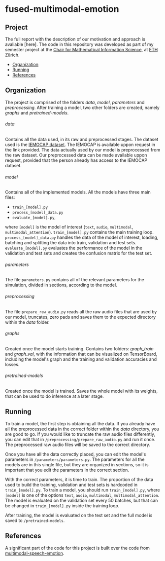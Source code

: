 # fused-multimodal-emotion

## Project

The full report with the description of our motivation and approach is avaliable [here]. The code in this repository was developed as part of my semester project at the [Chair for Mathematical Information Science](https://www.mins.ee.ethz.ch/index.html), at [ETH Zürich](https://www.ethz.ch/en.html).

- [Organization](#organization)
- [Running](#running)
- [References](#references)

## Organization

The project is comprised of the folders _data_, _model_, _parameters_ and _preprocessing_. After training a model, two other  folders are created, namely _graphs_ and _pretrained-models_.
###### _data_
Contains all the data used, in its raw and preprocessed stages. The dataset used is the [IEMOCAP dataset](https://sail.usc.edu/iemocap/index.html). The IEMOCAP is available uppon request in the link provided. The data actually used by our model is preprocessed from the raw dataset. Our preprocessed data can be made available uppon request, provided that the person already has access to the IEMOCAP dataset. 
###### _model_
Contains all of the implemented models. All the models have three main files: 
- `train_[model].py`
- `process_[model]_data.py` 
- `evaluate_[model].py`,

where `[model]` is the model of interest (`text`, `audio`, `multimodal`, `multimodal_attention`). 
`train_[model].py` contains the main training loop. `process_[model]_data.py` handles the data of the model of interest, loading, batching and splitting the data into train, validation and test sets. `evaluate_[model].py` evaluates the performance of the model in the validation and test sets and creates the confusion matrix for the test set.
###### _parameters_
The file `parameters.py` contains all of the relevant parameters for the simulation, divided in sections, according to the model.
###### _preprocessing_
The file `prepare_raw_audio.py` reads all the raw audio files that are used by our model, truncates, zero pads and saves them to the expected directory within the _data_ folder. 
###### _graphs_
Created once the model starts training. Contains two folders: *graph_train* and *graph_val*, with the information that can be visualized on TensorBoard, including the model's graph and the training and validation accuracies and losses.
###### _pretrained-models_
Created once the model is trained. Saves the whole model with its weights, that can be used to do inference at a later stage.

## Running

To train a model, the first step is obtaining all the data. If you already have all the preprocessed data in the correct folder within the _data_ directory, you are good to go. If you would like to truncate the raw audio files differently, you can edit that in `/preprocessing/prepare_raw_audio.py` and run it once. The preprocessed raw audio files will be saved to the correct directory.

Once you have all the data correctly placed, you can edit the model's parameters in `/parameters/parameters.py`. The parameters for all the models are in this single file, but they are organized in sections, so it is important that you edit the parameters in the correct section.

With the correct parameters, it is time to train. The proportion of the data used to build the training, validation and test sets is hardcoded in `train_[model].py`. To train a model, you should run `train_[model].py`, where `[model]` is one of the options `text`, `audio`, `multimodal`, `multimodal_attention`. The model is evaluated on the validation set every 50 batches, but that can be changed in `train_[model].py` inside the training loop.

After training, the model is evaluated on the test set and the full model is saved to `/pretrained-models`.

## References

A significant part of the code for this project is built over the code from [multimodal-speech-emotion](https://github.com/david-yoon/multimodal-speech-emotion). 




